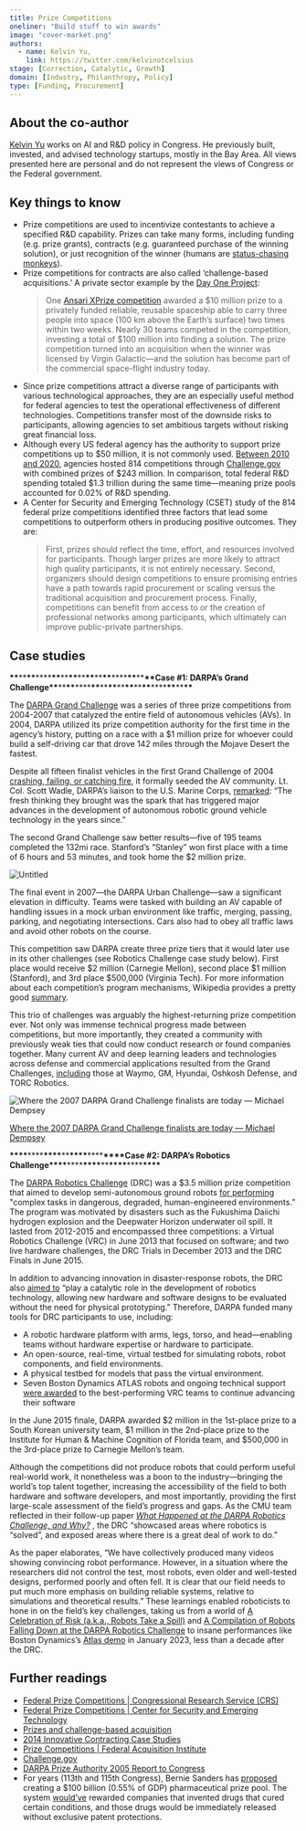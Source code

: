 ```yaml
---
title: Prize Competitions
oneliner: "Build stuff to win awards"
image: "cover-market.png"
authors:
  - name: Kelvin Yu,
    link: https://twitter.com/kelvinotcelsius
stage: [Correction, Catalytic, Growth]
domain: [Industry, Philanthropy, Policy]
type: [Funding, Procurement]
---
```


## About the co-author

[Kelvin Yu](https://www.kelv.me/) works on AI and R&D policy in Congress. He previously built, invested, and advised technology startups, mostly in the Bay Area. All views presented here are personal and do not represent the views of Congress or the Federal government.

## Key things to know

- Prize competitions are used to incentivize contestants to achieve a specified R&D capability. Prizes can take many forms, including funding (e.g. prize grants), contracts (e.g. guaranteed purchase of the winning solution), or just recognition of the winner (humans are [status-chasing monkeys](https://www.eugenewei.com/blog/2019/2/19/status-as-a-service#:~:text=is%20that%20piece.-,Status%2DSeeking%20Monkeys,-%22It%20is%20a)).
- Prize competitions for contracts are also called ‘challenge-based acquisitions.’ A private sector example by the [Day One Project](https://uploads.dayoneproject.org/2021/09/10150642/Industrial-Policy-Memo.pdf):
  > One [Ansari XPrize competition](https://www.xprize.org/) awarded a $10 million prize to a privately funded reliable, reusable spaceship able to carry three people into space (100 km above the Earth’s surface) two times within two weeks. Nearly 30 teams competed in the competition, investing a total of $100 million into finding a solution. The prize competition turned into an acquisition when the winner was licensed by Virgin Galactic—and the solution has become part of the commercial space-flight industry today.
- Since prize competitions attract a diverse range of participants with various technological approaches, they are an especially useful method for federal agencies to test the operational effectiveness of different technologies. Competitions transfer most of the downside risks to participants, allowing agencies to set ambitious targets without risking great financial loss.
- Although every US federal agency has the authority to support prize competitions up to $50 million, it is not commonly used. [Between 2010 and 2020](https://cset.georgetown.edu/publication/federal-prize-competitions/), agencies hosted 814 competitions through [Challenge.gov](http://challenge.gov/) with combined prizes of $243 million. In comparison, total federal R&D spending totaled $1.3 trillion during the same time—meaning prize pools accounted for 0.02% of R&D spending.
- A Center for Security and Emerging Technology (CSET) study of the 814 federal prize competitions identified three factors that lead some competitions to outperform others in producing positive outcomes. They are:
  > First, prizes should reflect the time, effort, and resources involved for participants. Though larger prizes are more likely to attract high quality participants, it is not entirely necessary.
  > Second, organizers should design competitions to ensure promising entries have a path towards rapid procurement or scaling versus the traditional acquisition and procurement process.
  > Finally, competitions can benefit from access to or the creation of professional networks among participants, which ultimately can improve public-private partnerships.

## Case studies

**\*\***\*\***\*\***\*\*\*\***\*\***\*\***\*\***\*\***\*\***\*\***\*\***\*\*\*\***\*\***\*\***\*\***Case #1: DARPA’s Grand Challenge**\*\***\*\***\*\***\*\*\*\***\*\***\*\***\*\***\*\***\*\***\*\***\*\***\*\*\*\***\*\***\*\***\*\***

The [DARPA Grand Challenge](https://www.darpa.mil/about-us/timeline/-grand-challenge-for-autonomous-vehicles) was a series of three prize competitions from 2004-2007 that catalyzed the entire field of autonomous vehicles (AVs). In 2004, DARPA utilized its prize competition authority for the first time in the agency’s history, putting on a race with a $1 million prize for whoever could build a self-driving car that drove 142 miles through the Mojave Desert the fastest.

Despite all fifteen finalist vehicles in the first Grand Challenge of 2004 [crashing, failing, or catching fire](https://www.wired.com/story/darpa-grand-challenge-2004-oral-history/), it formally seeded the AV community. Lt. Col. Scott Wadle, DARPA’s liaison to the U.S. Marine Corps, [remarked](https://www.herox.com/blog/159-the-drive-for-autonomous-vehicles-the-darpa-grand#:~:text=As%20Lt.%20Col.%20Scott%20Wadle%2C%20DARPA%E2%80%99s%20liaison%20to%20the%20U.S.%20Marine%20Corps%2C%20said%20of%20the%20people%20involved%3A%20%E2%80%9CThe%20fresh%20thinking%20they%20brought%20was%20the%20spark%20that%20has%20triggered%20major%20advances%20in%20the%20development%20of%20autonomous%20robotic%20ground%20vehicle%20technology%20in%20the%20years%20since.%E2%80%9D): “The fresh thinking they brought was the spark that has triggered major advances in the development of autonomous robotic ground vehicle technology in the years since.”

The second Grand Challenge saw better results—five of 195 teams completed the 132mi race. Stanford’s “Stanley” won first place with a time of 6 hours and 53 minutes, and took home the $2 million prize.

![Untitled](Prize%20Competitions%20491ffdfeda694c20aacd128d74a52296/Untitled.png)

The final event in 2007—the DARPA Urban Challenge—saw a significant elevation in difficulty. Teams were tasked with building an AV capable of handling issues in a mock urban environment like traffic, merging, passing, parking, and negotiating intersections. Cars also had to obey all traffic laws and avoid other robots on the course.

This competition saw DARPA create three prize tiers that it would later use in its other challenges (see Robotics Challenge case study below). First place would receive $2 million (Carnegie Mellon), second place $1 million (Stanford), and 3rd place $500,000 (Virginia Tech). For more information about each competition’s program mechanisms, Wikipedia provides a pretty good [summary](https://en.wikipedia.org/wiki/DARPA_Grand_Challenge).

This trio of challenges was arguably the highest-returning prize competition ever. Not only was immense technical progress made between competitions, but more importantly, they created a community with previously weak ties that could now conduct research or found companies together. Many current AV and deep learning leaders and technologies across defense and commercial applications resulted from the Grand Challenges, [including](https://www.herox.com/blog/159-the-drive-for-autonomous-vehicles-the-darpa-grand#:~:text=ten%20years%20later%2C-,DARPA%20points%20to,-the%20proliferation%20of) those at Waymo, GM, Hyundai, Oshkosh Defense, and TORC Robotics.

![[Where the 2007 DARPA Grand Challenge finalists are today — Michael Dempsey](https://medium.com/@mhdempsey/2007-darpa-grand-challenge-roster-e1d05fccf428)](Prize%20Competitions%20491ffdfeda694c20aacd128d74a52296/Untitled%201.png)

[Where the 2007 DARPA Grand Challenge finalists are today — Michael Dempsey](https://medium.com/@mhdempsey/2007-darpa-grand-challenge-roster-e1d05fccf428)

**\*\*\*\***\*\*\*\***\*\*\*\***\*\***\*\*\*\***\*\*\*\***\*\*\*\***Case #2: DARPA’s Robotics Challenge**\*\*\*\***\*\*\*\***\*\*\*\***\*\***\*\*\*\***\*\*\*\***\*\*\*\***

The [DARPA Robotics Challenge](https://www.darpa.mil//about-us/timeline/darpa-robotics-challenge) (DRC) was a $3.5 million prize competition that aimed to develop semi-autonomous ground robots [for performing](https://web.archive.org/web/20130120060850/http://www.darpa.mil/Our_Work/TTO/Programs/DARPA_Robotics_Challenge.aspx) "complex tasks in dangerous, degraded, human-engineered environments.” The program was motivated by disasters such as the Fukushima Daiichi hydrogen explosion and the Deepwater Horizon underwater oil spill. It lasted from 2012-2015 and encompassed three competitions: a Virtual Robotics Challenge (VRC) in June 2013 that focused on software; and two live hardware challenges, the DRC Trials in December 2013 and the DRC Finals in June 2015.

In addition to advancing innovation in disaster-response robots, the DRC also [aimed to](https://web.archive.org/web/20130120060850/http://www.darpa.mil/Our_Work/TTO/Programs/DARPA_Robotics_Challenge.aspx#:~:text=will%20play%20a%20catalytic%20role%20in%20development%20of%20robotics%20technology%2C%20allowing%20new%20hardware%20and%20software%20designs%20to%20be%20evaluated%20without%20the%20need%20for%20physical%20prototyping.) “play a catalytic role in the development of robotics technology, allowing new hardware and software designs to be evaluated without the need for physical prototyping.” Therefore, DARPA funded many tools for DRC participants to use, including:

- A robotic hardware platform with arms, legs, torso, and head—enabling teams without hardware expertise or hardware to participate.
- An open-source, real-time, virtual testbed for simulating robots, robot components, and field environments.
- A physical testbed for models that pass the virtual environment.
- Seven Boston Dynamics ATLAS robots and ongoing technical support [were awarded](https://www.darpa.mil/news-events/2013-07-11) to the best-performing VRC teams to continue advancing their software

In the June 2015 finale, DARPA awarded $2 million in the 1st-place prize to a South Korean university team, $1 million in the 2nd-place prize to the Institute for Human & Machine Cognition of Florida team, and $500,000 in the 3rd-place prize to Carnegie Mellon’s team.

Although the competitions did not produce robots that could perform useful real-world work, it nonetheless was a boon to the industry—bringing the world’s top talent together, increasing the accessibility of the field to both hardware and software developers, and most importantly, providing the first large-scale assessment of the field’s progress and gaps. As the CMU team reflected in their follow-up paper _[What Happened at the DARPA Robotics Challenge, and Why?](https://www.cs.cmu.edu/~cga/drc/jfr-what.pdf)_ , the DRC “showcased areas where robotics is “solved”, and exposed areas where there is a great deal of work to do.”

As the paper elaborates, “We have collectively produced many videos showing convincing robot performance. However, in a situation where the researchers did not control the test, most robots, even older and well-tested designs, performed poorly and often fell. It is clear that our field needs to put much more emphasis on building reliable systems, relative to simulations and theoretical results.” These learnings enabled roboticists to hone in on the field’s key challenges, taking us from a world of [A Celebration of Risk (a.k.a., Robots Take a Spill)](https://www.youtube.com/watch?v=7A_QPGcjrh0) and [A Compilation of Robots Falling Down at the DARPA Robotics Challenge](https://www.youtube.com/watch?v=g0TaYhjpOfo) to insane performances like Boston Dynamics’s [Atlas demo](https://www.youtube.com/watch?v=-e1_QhJ1EhQ) in January 2023, less than a decade after the DRC.

## Further readings

- [Federal Prize Competitions | Congressional Research Service (CRS)](https://sgp.fas.org/crs/misc/R45271.pdf)
- [Federal Prize Competitions | Center for Security and Emerging Technology](https://cset.georgetown.edu/publication/federal-prize-competitions/)
- [Prizes and challenge-based acquisition](https://www.mitre.org/sites/default/files/publications/6-prizes-and-challenge-based-acquisition.pdf)
- [2014 Innovative Contracting Case Studies](https://strategicinstitute.org/wp-content/uploads/2016/12/innovative_contracting_case_studies_2014_-_august.pdf)
- [Prize Competitions | Federal Acquisition Institute](https://www.fai.gov/content/prize-competitions)
- [Challenge.gov](Challenge.gov)
- [DARPA Prize Authority 2005 Report to Congress](https://www.grandchallenge.org/grandchallenge/docs/Grand_Challenge_2005_Report_to_Congress.pdf)
- For years (113th and 115th Congress), Bernie Sanders has [proposed](https://archive.is/o/70ivz/https://www.govtrack.us/congress/bills/113/s627/text) creating a $100 billion (0.55% of GDP) pharmaceutical prize pool. The system [would’ve](https://archive.is/70ivz#selection-841.362-845.232) rewarded companies that invented drugs that cured certain conditions, and those drugs would be immediately released without exclusive patent protections.
